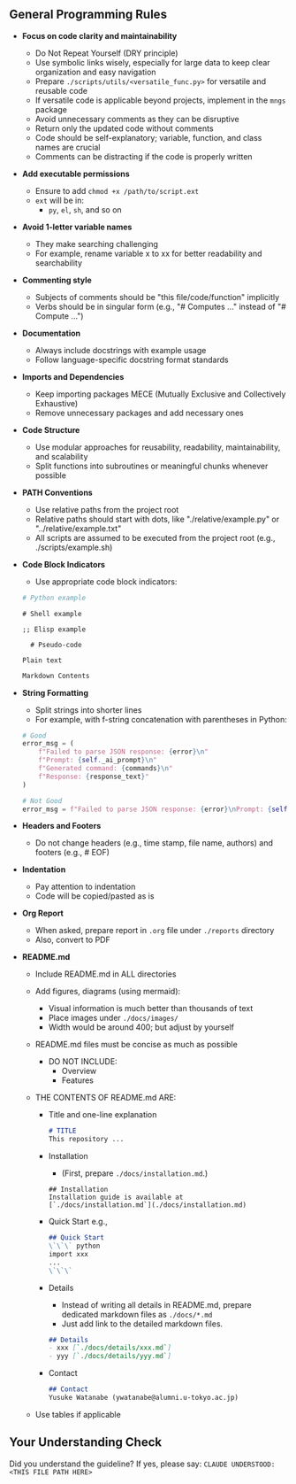 <!-- ---
!-- Timestamp: 2025-05-25 23:21:35
!-- Author: ywatanabe
!-- File: /ssh:sp:/home/ywatanabe/.claude/to_claude/guidelines/programming_common/general.md
!-- --- -->


## General Programming Rules
- **Focus on code clarity and maintainability**
  - Do Not Repeat Yourself (DRY principle)
  - Use symbolic links wisely, especially for large data to keep clear organization and easy navigation
  - Prepare `./scripts/utils/<versatile_func.py>` for versatile and reusable code
  - If versatile code is applicable beyond projects, implement in the `mngs` package
  - Avoid unnecessary comments as they can be disruptive
  - Return only the updated code without comments
  - Code should be self-explanatory; variable, function, and class names are crucial
  - Comments can be distracting if the code is properly written

- **Add executable permissions**
  - Ensure to add `chmod +x /path/to/script.ext`
  - `ext` will be in:
    - `py`, `el`, `sh`, and so on

- **Avoid 1-letter variable names**
  - They make searching challenging
  - For example, rename variable x to xx for better readability and searchability

- **Commenting style**
  - Subjects of comments should be "this file/code/function" implicitly
  - Verbs should be in singular form (e.g., "# Computes ..." instead of "# Compute ...")

- **Documentation**
  - Always include docstrings with example usage
  - Follow language-specific docstring format standards

- **Imports and Dependencies**
  - Keep importing packages MECE (Mutually Exclusive and Collectively Exhaustive)
  - Remove unnecessary packages and add necessary ones

- **Code Structure**
  - Use modular approaches for reusability, readability, maintainability, and scalability
  - Split functions into subroutines or meaningful chunks whenever possible

- **PATH Conventions**
  - Use relative paths from the project root
  - Relative paths should start with dots, like "./relative/example.py" or "../relative/example.txt"
  - All scripts are assumed to be executed from the project root (e.g., ./scripts/example.sh)

- **Code Block Indicators**
  - Use appropriate code block indicators:
  ```python
  # Python example
  ```
  ```shell
  # Shell example
  ```
  ```elisp
  ;; Elisp example
  ```
  ``` pseudo-code
    # Pseudo-code
  ```
  ``` plaintext
  Plain text
    ```
  ``` markdown
  Markdown Contents
  ```

- **String Formatting**
  - Split strings into shorter lines
  - For example, with f-string concatenation with parentheses in Python:
  ```python
  # Good
  error_msg = (
      f"Failed to parse JSON response: {error}\n"
      f"Prompt: {self._ai_prompt}\n"
      f"Generated command: {commands}\n"
      f"Response: {response_text}"
  )
  
  # Not Good
  error_msg = f"Failed to parse JSON response: {error}\nPrompt: {self._ai_prompt}\nGenerated command: {commands}\nResponse: {response_text}"
  ```

- **Headers and Footers**
  - Do not change headers (e.g., time stamp, file name, authors) and footers (e.g., # EOF)

- **Indentation**
  - Pay attention to indentation
  - Code will be copied/pasted as is

- **Org Report**
  - When asked, prepare report in `.org` file under `./reports` directory
  - Also, convert to PDF

- **README.md**
  - Include README.md in ALL directories

  - Add figures, diagrams (using mermaid):
    - Visual information is much better than thousands of text
    - Place images under `./docs/images/`
    - Width would be around 400; but adjust by yourself

  - README.md files must be concise as much as possible
    - DO NOT INCLUDE:
      - Overview
      - Features

  - THE CONTENTS OF README.md ARE:

    - Title and one-line explanation
      ```markdown
      # TITLE
      This repository ...
      ```

    - Installation
      - (First, prepare `./docs/installation.md`.)
      ```
      ## Installation
      Installation guide is available at [`./docs/installation.md`](./docs/installation.md)
      ```
    - Quick Start
      e.g.,
      ```markdown
      ## Quick Start
      \`\`\` python
      import xxx
      ...
      \`\`\`
      ```

    - Details
      - Instead of writing all details in README.md, prepare dedicated markdown files as `./docs/*.md`
      - Just add link to the detailed markdown files.
      ```markdown
      ## Details
      - xxx [`./docs/details/xxx.md`]
      - yyy [`./docs/details/yyy.md`]
      ```

    - Contact
      ```markdown
      ## Contact
      Yusuke Watanabe (ywatanabe@alumni.u-tokyo.ac.jp)
      ```

  - Use tables if applicable


## Your Understanding Check
Did you understand the guideline? If yes, please say:
`CLAUDE UNDERSTOOD: <THIS FILE PATH HERE>`

<!-- EOF -->